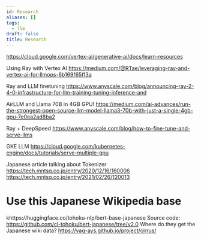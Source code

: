 ```yaml
---
id: Research
aliases: []
tags:
  - llm
draft: false
title: Research
---
```

https://cloud.google.com/vertex-ai/generative-ai/docs/learn-resources

Using Ray with Vertex AI
https://medium.com/@RTae/leveraging-ray-and-vertex-ai-for-llmops-6b169f65ff3a

Ray and LLM finetuning
https://www.anyscale.com/blog/announcing-ray-2-4-0-infrastructure-for-llm-training-tuning-inference-and

AirLLM and Llama 70B in 4GB GPU!
https://medium.com/ai-advances/run-the-strongest-open-source-llm-model-llama3-70b-with-just-a-single-4gb-gpu-7e0ea2ad8ba2

Ray + DeepSpeed 
https://www.anyscale.com/blog/how-to-fine-tune-and-serve-llms

GKE LLM
https://cloud.google.com/kubernetes-engine/docs/tutorials/serve-multiple-gpu

Japanese article talking about Tokenizer
https://tech.mntsq.co.jp/entry/2020/12/16/160006
https://tech.mntsq.co.jp/entry/2021/02/26/120013

# Use this Japanese Wikipedia base
khttps://huggingface.co/tohoku-nlp/bert-base-japanese
Source code: https://github.com/cl-tohoku/bert-japanese/tree/v2.0
Where do they get the Japanese wiki data?
https://yag-ays.github.io/project/cirrus/

